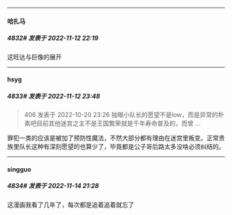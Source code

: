 

*****

####  哈扎马  
##### 4832#       发表于 2022-11-12 22:19

这旺达与巨像的展开



*****

####  hsyg  
##### 4833#       发表于 2022-11-12 23:48

<blockquote>406 发表于 2022-10-20 23:26
独眼小队长的愿望不是low，而是异常的朴素吧目前其他迷宫之主不是王国繁荣就是千年寿命普及的，而曾 ...</blockquote>
罪犯一类的应该是被加了预防性魔法，不然大部分都有理由在迷宫里叛变。正常贵族里队长这种有深刻愿望的也算少了，毕竟都是公子哥后路太多没啥必须纠结的。



*****

####  singguo  
##### 4834#       发表于 2022-11-14 21:28

这漫画我看了几年了，每次都是追着追着就忘了

